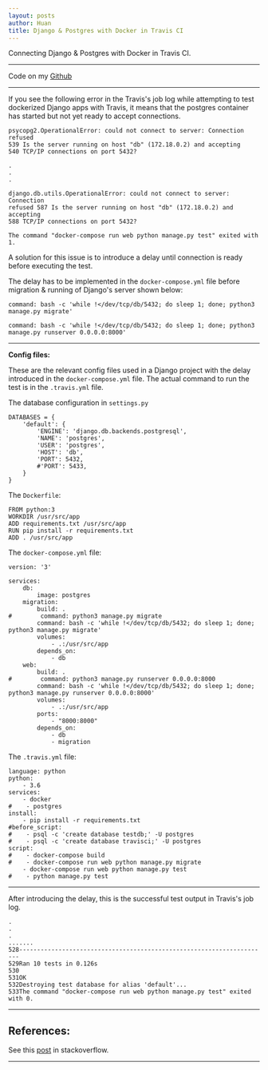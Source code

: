 ```yaml
---
layout: posts
author: Huan
title: Django & Postgres with Docker in Travis CI
---
```


Connecting Django & Postgres with Docker in Travis CI.

---

Code on my [Github](https://github.com/ChuaCheowHuan/web_app)

---

If you see the following error in the Travis's job log while attempting to test
dockerized Django apps with Travis, it means that the postgres container has
started but not yet ready to accept connections.

```
psycopg2.OperationalError: could not connect to server: Connection refused
539	Is the server running on host "db" (172.18.0.2) and accepting
540	TCP/IP connections on port 5432?

.
.
.

django.db.utils.OperationalError: could not connect to server: Connection
refused 587	Is the server running on host "db" (172.18.0.2) and accepting
588	TCP/IP connections on port 5432?

The command "docker-compose run web python manage.py test" exited with 1.
```

A solution for this issue is to introduce a delay until connection is ready
before executing the test.

The delay has to be implemented in the ```docker-compose.yml``` file before
migration & running of Django's server shown below:

```
command: bash -c 'while !</dev/tcp/db/5432; do sleep 1; done; python3 manage.py migrate'
```

```
command: bash -c 'while !</dev/tcp/db/5432; do sleep 1; done; python3 manage.py runserver 0.0.0.0:8000'
```

---

**Config files:**

These are the relevant config files used in a Django project with the delay
introduced in the ```docker-compose.yml``` file. The actual command to run the
test is in the ```.travis.yml``` file.

The database configuration in ```settings.py```
```
DATABASES = {
    'default': {
        'ENGINE': 'django.db.backends.postgresql',
        'NAME': 'postgres',
        'USER': 'postgres',
        'HOST': 'db',
        'PORT': 5432,
        #'PORT': 5433,
    }
}
```

The ```Dockerfile```:
```
FROM python:3
WORKDIR /usr/src/app
ADD requirements.txt /usr/src/app
RUN pip install -r requirements.txt
ADD . /usr/src/app
```

The ```docker-compose.yml``` file:
```
version: '3'

services:
    db:
        image: postgres
    migration:
        build: .
#        command: python3 manage.py migrate
        command: bash -c 'while !</dev/tcp/db/5432; do sleep 1; done; python3 manage.py migrate'
        volumes:
            - .:/usr/src/app
        depends_on:
            - db
    web:
        build: .
#        command: python3 manage.py runserver 0.0.0.0:8000
        command: bash -c 'while !</dev/tcp/db/5432; do sleep 1; done; python3 manage.py runserver 0.0.0.0:8000'
        volumes:
            - .:/usr/src/app
        ports:
            - "8000:8000"
        depends_on:
            - db
            - migration
```

The ```.travis.yml``` file:
```
language: python
python:
    - 3.6
services:
    - docker
#    - postgres
install:
    - pip install -r requirements.txt
#before_script:
#    - psql -c 'create database testdb;' -U postgres
#    - psql -c 'create database travisci;' -U postgres
script:
#    - docker-compose build
#    - docker-compose run web python manage.py migrate
    - docker-compose run web python manage.py test
#    - python manage.py test
```

---

After introducing the delay, this is the successful test output in
Travis's job log.

```
.
.
.
.......
528----------------------------------------------------------------------
529Ran 10 tests in 0.126s
530
531OK
532Destroying test database for alias 'default'...
533The command "docker-compose run web python manage.py test" exited with 0.
```

---

## References:

See this [post](https://stackoverflow.com/questions/35069027/docker-wait-for-postgresql-to-be-running) in stackoverflow. 

---

<br>
